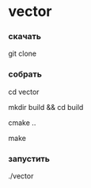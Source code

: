 # vector
### скачать
git clone
### собрать
cd vector

mkdir build && cd build

cmake ..

make 

### запустить
./vector
